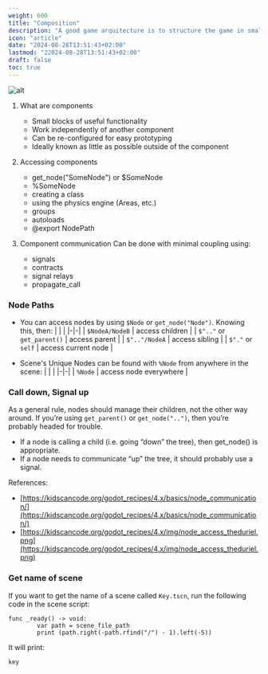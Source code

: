 ```yaml
---
weight: 600
title: "Composition"
description: "A good game arquitecture is to structure the game in small components"
icon: "article"
date: "2024-08-28T13:51:43+02:00"
lastmod: "22024-08-28T13:51:43+02:00"
draft: false
toc: true
---
```


![alt](/images/components.webp)


1. What are components
    - Small blocks of useful functionality
    - Work independently of another component
    - Can be re-configured for easy prototyping
    - Ideally known as little as possible outside of the component

2. Accessing components
    - get_node("SomeNode") or $SomeNode
    - %SomeNode
    - creating a class
    - using the physics engine (Areas, etc.)
    - groups
    - autoloads
    - @export NodePath

3. Component communication
Can be done with minimal coupling using:
    - signals
    - contracts
    - signal relays
    - propagate_call


### Node Paths
- You can access nodes by using `$Node` or `get_node("Node")`. Knowing this, then:
| | |
|-|-|
| `$NodeA/NodeB` | access children |
| `$".."` or `get_parent()` | access parent |
| `$".."/NodeA` | access sibling |
| `$"."` or `self` | access current node |

- Scene's Unique Nodes can be found with `%Node` from anywhere in the scene:
| | |
|-|-|
| `%Node` | access node everywhere |


### Call down, Signal up

As a general rule, nodes should manage their children, not the other way around. If you’re using `get_parent()` or `get_node("..")`, then you’re probably headed for trouble.

- If a node is calling a child (i.e. going “down” the tree), then get_node() is appropriate.
- If a node needs to communicate “up” the tree, it should probably use a signal.

References:
- [https://kidscancode.org/godot_recipes/4.x/basics/node_communication/](https://kidscancode.org/godot_recipes/4.x/basics/node_communication/)
- [https://kidscancode.org/godot_recipes/4.x/img/node_access_theduriel.png](https://kidscancode.org/godot_recipes/4.x/img/node_access_theduriel.png)


### Get name of scene

If you want to get the name of a scene called `Key.tscn`, run the following code in the scene script:

```gdscript
func _ready() -> void:
	    var path = scene_file_path
	    print (path.right(-path.rfind("/") - 1).left(-5))
```

It will print:
```
key
```
